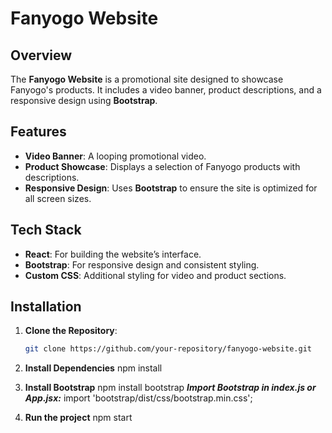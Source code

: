 # Fanyogo Website

## Overview

The **Fanyogo Website** is a promotional site designed to showcase Fanyogo's products. It includes a video banner, product descriptions, and a responsive design using **Bootstrap**.

## Features

- **Video Banner**: A looping promotional video.
- **Product Showcase**: Displays a selection of Fanyogo products with descriptions.
- **Responsive Design**: Uses **Bootstrap** to ensure the site is optimized for all screen sizes.

## Tech Stack

- **React**: For building the website’s interface.
- **Bootstrap**: For responsive design and consistent styling.
- **Custom CSS**: Additional styling for video and product sections.

## Installation

1. **Clone the Repository**:

   ```bash
   git clone https://github.com/your-repository/fanyogo-website.git

   ```

2. **Install Dependencies**
   npm install

3. **Install Bootstrap**
   npm install bootstrap
   **_Import Bootstrap in index.js or App.jsx:_**
   import 'bootstrap/dist/css/bootstrap.min.css';

4. **Run the project**
   npm start
